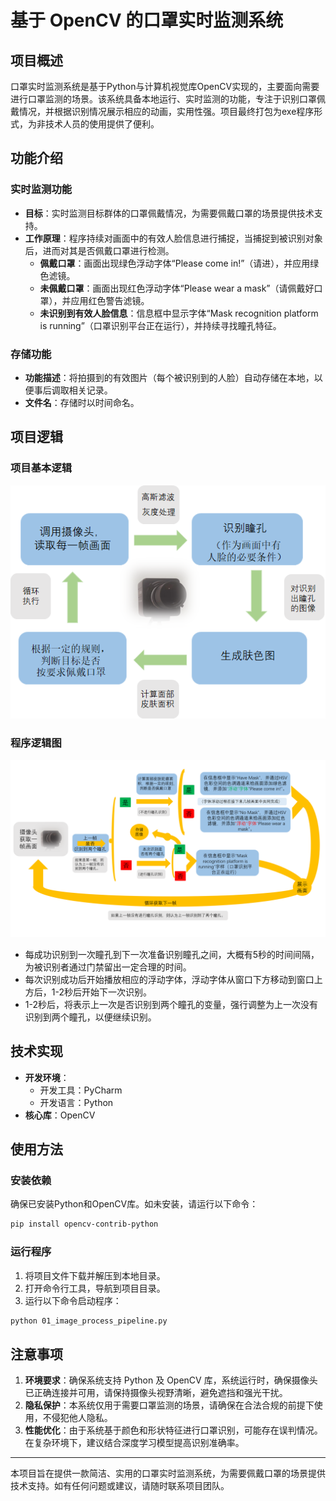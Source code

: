 # 基于 OpenCV 的口罩实时监测系统

## 项目概述

口罩实时监测系统是基于Python与计算机视觉库OpenCV实现的，主要面向需要进行口罩监测的场景。该系统具备本地运行、实时监测的功能，专注于识别口罩佩戴情况，并根据识别情况展示相应的动画，实用性强。项目最终打包为exe程序形式，为非技术人员的使用提供了便利。

## 功能介绍

### 实时监测功能

- **目标**：实时监测目标群体的口罩佩戴情况，为需要佩戴口罩的场景提供技术支持。
- **工作原理**：程序持续对画面中的有效人脸信息进行捕捉，当捕捉到被识别对象后，进而对其是否佩戴口罩进行检测。
    - **佩戴口罩**：画面出现绿色浮动字体“Please come in!”（请进），并应用绿色滤镜。
    - **未佩戴口罩**：画面出现红色浮动字体“Please wear a mask”（请佩戴好口罩），并应用红色警告滤镜。
    - **未识别到有效人脸信息**：信息框中显示字体“Mask recognition platform is running”（口罩识别平台正在运行），并持续寻找瞳孔特征。

### 存储功能

- **功能描述**：将拍摄到的有效图片（每个被识别到的人脸）自动存储在本地，以便事后调取相关记录。
- **文件名**：存储时以时间命名。

## 项目逻辑

### 项目基本逻辑

![图片描述](./docs/0bb004cbc1165602536fa169b31db3af-0.png)

### 程序逻辑图

![图片描述](./docs/4c98b2f0519fc51540c4e88b5706e6c0-0.png)

- 每成功识别到一次瞳孔到下一次准备识别瞳孔之间，大概有5秒的时间间隔，为被识别者通过门禁留出一定合理的时间。
- 每次识别成功后开始播放相应的浮动字体，浮动字体从窗口下方移动到窗口上方后，1-2秒后开始下一次识别。
- 1-2秒后，将表示上一次是否识别到两个瞳孔的变量，强行调整为上一次没有识别到两个瞳孔，以便继续识别。

## 技术实现

- **开发环境**：
    - 开发工具：PyCharm
    - 开发语言：Python
- **核心库**：OpenCV

## 使用方法

### 安装依赖

确保已安装Python和OpenCV库。如未安装，请运行以下命令：

```bash
pip install opencv-contrib-python
```

### 运行程序

1. 将项目文件下载并解压到本地目录。
2. 打开命令行工具，导航到项目目录。
3. 运行以下命令启动程序：

```bash
python 01_image_process_pipeline.py
```

## 注意事项

1. **环境要求**：确保系统支持 Python 及 OpenCV 库，系统运行时，确保摄像头已正确连接并可用，请保持摄像头视野清晰，避免遮挡和强光干扰。
2. **隐私保护**：本系统仅用于需要口罩监测的场景，请确保在合法合规的前提下使用，不侵犯他人隐私。
3. **性能优化**：由于系统基于颜色和形状特征进行口罩识别，可能存在误判情况。在复杂环境下，建议结合深度学习模型提高识别准确率。

---

本项目旨在提供一款简洁、实用的口罩实时监测系统，为需要佩戴口罩的场景提供技术支持。如有任何问题或建议，请随时联系项目团队。